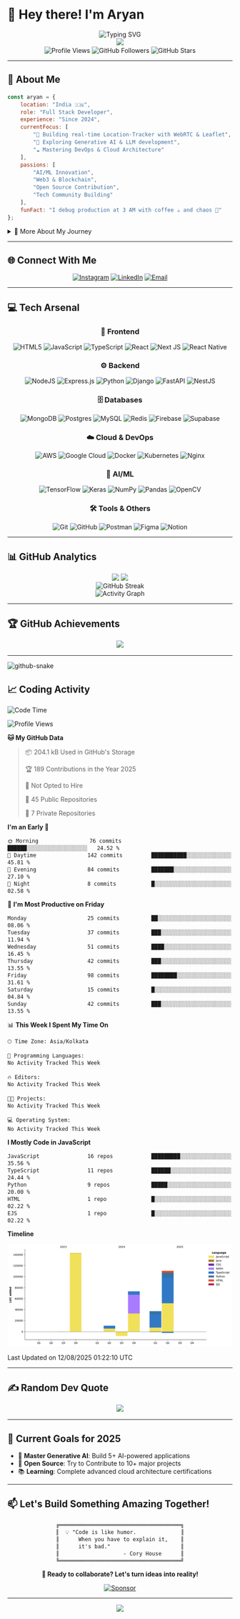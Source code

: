 # 👋 Hey there! I'm Aryan

<div align="center">
  <img src="https://readme-typing-svg.herokuapp.com?font=Fira+Code&size=30&duration=3000&pause=1000&color=36BCF7&center=true&vCenter=true&width=600&lines=Full+Stack+Developer;AI+Enthusiast;DevOps+Engineer;Problem+Solver;Code+Craftsman" alt="Typing SVG" />
</div>

<div align="center">
  <img height="200" src="https://media3.giphy.com/media/v1.Y2lkPTc5MGI3NjExNGZ3enFiYTd1ZnF1cTE4ZHMwNGhqcTkwNXF6cTQ1ZzcyZzBuNnk5NyZlcD12MV9pbnRlcm5hbF9naWZfYnlfaWQmY3Q9Zw/78XCFBGOlS6keY1Bil/giphy.gif"  />
</div>

<div align="center">
  <img src="https://komarev.com/ghpvc/?username=Aryan-juneja&label=Profile%20views&color=0e75b6&style=flat" alt="Profile Views" />
  <img src="https://img.shields.io/github/followers/Aryan-juneja?label=Followers&style=social" alt="GitHub Followers" />
  <img src="https://img.shields.io/github/stars/Aryan-juneja?label=Stars&style=social" alt="GitHub Stars" />
</div>

---

## 🚀 About Me

```javascript
const aryan = {
    location: "India 🇮🇳",
    role: "Full Stack Developer",
    experience: "Since 2024",
    currentFocus: [
        "🔭 Building real-time Location-Tracker with WebRTC & Leaflet",
        "🤖 Exploring Generative AI & LLM development",
        "☁️ Mastering DevOps & Cloud Architecture"
    ],
    passions: [
        "AI/ML Innovation",
        "Web3 & Blockchain",
        "Open Source Contribution",
        "Tech Community Building"
    ],
    funFact: "I debug production at 3 AM with coffee ☕ and chaos 🚧"
};
```

<details>
<summary>📖 More About My Journey</summary>
<br>

**🔭 Current Project:** Real-time Location-Tracker using WebRTC and Leaflet — building my own GPS magic to track things live on the map!

**👯 Looking to Collaborate:** Creating LLMs from scratch — if you're into deep learning, tokenization, and transformer wizardry, let's talk.

**🤝 Open for Opportunities:** Generative AI projects — whether it's agents, tools, or just wild experiments.

**🌱 Currently Learning:** The world of Generative AI, one prompt and one paper at a time.

**💬 Ask me about:** Web/app development, AI integrations, debugging late-night production errors 😅

**⚡ Fun fact:** I'm a Full Stack Web & App Developer with a touch of roadside DevOps!

</details>

---

## 🌐 Connect With Me

<div align="center">
  
[![Instagram](https://img.shields.io/badge/Instagram-%23E4405F.svg?logo=Instagram&logoColor=white&style=for-the-badge)](https://instagram.com/aryan_juneja11)
[![LinkedIn](https://img.shields.io/badge/LinkedIn-%230077B5.svg?logo=linkedin&logoColor=white&style=for-the-badge)](https://linkedin.com/in/aryan-juneja11)
[![Email](https://img.shields.io/badge/Email-D14836?logo=gmail&logoColor=white&style=for-the-badge)](mailto:aryanjuneja011@gmail.com)

</div>

---

## 💻 Tech Arsenal

<div align="center">

### 🎨 Frontend
![HTML5](https://img.shields.io/badge/html5-%23E34F26.svg?style=for-the-badge&logo=html5&logoColor=white)
![JavaScript](https://img.shields.io/badge/javascript-%23323330.svg?style=for-the-badge&logo=javascript&logoColor=%23F7DF1E)
![TypeScript](https://img.shields.io/badge/typescript-%23007ACC.svg?style=for-the-badge&logo=typescript&logoColor=white)
![React](https://img.shields.io/badge/react-%2320232a.svg?style=for-the-badge&logo=react&logoColor=%2361DAFB)
![Next JS](https://img.shields.io/badge/Next-black?style=for-the-badge&logo=next.js&logoColor=white)
![React Native](https://img.shields.io/badge/react_native-%2320232a.svg?style=for-the-badge&logo=react&logoColor=%2361DAFB)

### ⚙️ Backend
![NodeJS](https://img.shields.io/badge/node.js-6DA55F?style=for-the-badge&logo=node.js&logoColor=white)
![Express.js](https://img.shields.io/badge/express.js-%23404d59.svg?style=for-the-badge&logo=express&logoColor=%2361DAFB)
![Python](https://img.shields.io/badge/python-3670A0?style=for-the-badge&logo=python&logoColor=ffdd54)
![Django](https://img.shields.io/badge/django-%23092E20.svg?style=for-the-badge&logo=django&logoColor=white)
![FastAPI](https://img.shields.io/badge/FastAPI-005571?style=for-the-badge&logo=fastapi)
![NestJS](https://img.shields.io/badge/nestjs-%23E0234E.svg?style=for-the-badge&logo=nestjs&logoColor=white)

### 🗄️ Databases
![MongoDB](https://img.shields.io/badge/MongoDB-%234ea94b.svg?style=for-the-badge&logo=mongodb&logoColor=white)
![Postgres](https://img.shields.io/badge/postgres-%23316192.svg?style=for-the-badge&logo=postgresql&logoColor=white)
![MySQL](https://img.shields.io/badge/mysql-4479A1.svg?style=for-the-badge&logo=mysql&logoColor=white)
![Redis](https://img.shields.io/badge/redis-%23DD0031.svg?style=for-the-badge&logo=redis&logoColor=white)
![Firebase](https://img.shields.io/badge/firebase-a08021?style=for-the-badge&logo=firebase&logoColor=ffcd34)
![Supabase](https://img.shields.io/badge/Supabase-3ECF8E?style=for-the-badge&logo=supabase&logoColor=white)

### ☁️ Cloud & DevOps
![AWS](https://img.shields.io/badge/AWS-%23FF9900.svg?style=for-the-badge&logo=amazon-aws&logoColor=white)
![Google Cloud](https://img.shields.io/badge/GoogleCloud-%234285F4.svg?style=for-the-badge&logo=google-cloud&logoColor=white)
![Docker](https://img.shields.io/badge/docker-%230db7ed.svg?style=for-the-badge&logo=docker&logoColor=white)
![Kubernetes](https://img.shields.io/badge/kubernetes-%23326ce5.svg?style=for-the-badge&logo=kubernetes&logoColor=white)
![Nginx](https://img.shields.io/badge/nginx-%23009639.svg?style=for-the-badge&logo=nginx&logoColor=white)

### 🤖 AI/ML
![TensorFlow](https://img.shields.io/badge/TensorFlow-%23FF6F00.svg?style=for-the-badge&logo=TensorFlow&logoColor=white)
![Keras](https://img.shields.io/badge/Keras-%23D00000.svg?style=for-the-badge&logo=Keras&logoColor=white)
![NumPy](https://img.shields.io/badge/numpy-%23013243.svg?style=for-the-badge&logo=numpy&logoColor=white)
![Pandas](https://img.shields.io/badge/pandas-%23150458.svg?style=for-the-badge&logo=pandas&logoColor=white)
![OpenCV](https://img.shields.io/badge/opencv-%23white.svg?style=for-the-badge&logo=opencv&logoColor=white)

### 🛠️ Tools & Others
![Git](https://img.shields.io/badge/git-%23F05033.svg?style=for-the-badge&logo=git&logoColor=white)
![GitHub](https://img.shields.io/badge/github-%23121011.svg?style=for-the-badge&logo=github&logoColor=white)
![Postman](https://img.shields.io/badge/Postman-FF6C37?style=for-the-badge&logo=postman&logoColor=white)
![Figma](https://img.shields.io/badge/figma-%23F24E1E.svg?style=for-the-badge&logo=figma&logoColor=white)
![Notion](https://img.shields.io/badge/Notion-%23000000.svg?style=for-the-badge&logo=notion&logoColor=white)

</div>

---

## 📊 GitHub Analytics

<div align="center">
  <img height="180em" src="https://github-readme-stats.vercel.app/api?username=Aryan-juneja&show_icons=true&theme=tokyonight&include_all_commits=true&count_private=true"/>
  <img height="180em" src="https://github-readme-stats.vercel.app/api/top-langs/?username=Aryan-juneja&layout=compact&langs_count=8&theme=tokyonight"/>
</div>

<div align="center">
  <img src="https://github-readme-streak-stats.herokuapp.com/?user=Aryan-juneja&theme=tokyonight" alt="GitHub Streak" />
</div>

<div align="center">
  <img src="https://github-readme-activity-graph.vercel.app/graph?username=Aryan-juneja&theme=tokyo-night&hide_border=true" alt="Activity Graph" />
</div>

---

## 🏆 GitHub Achievements

<div align="center">
  
![](https://github-profile-trophy.vercel.app/?username=Aryan-juneja&theme=tokyonight&no-frame=true&no-bg=false&margin-w=4)

</div>

---

<picture>
  <source media="(prefers-color-scheme: dark)" srcset="https://raw.githubusercontent.com/tobiasmeyhoefer/tobiasmeyhoefer/output/github-snake-dark.svg" />
  <source media="(prefers-color-scheme: light)" srcset="https://raw.githubusercontent.com/tobiasmeyhoefer/tobiasmeyhoefer/output/github-snake.svg" />
  <img alt="github-snake" src="https://raw.githubusercontent.com/tobiasmeyhoefer/tobiasmeyhoefer/output/github-snake.svg" />
</picture>

## 📈 Coding Activity

<!--START_SECTION:waka-->
![Code Time](http://img.shields.io/badge/Code%20Time-54%20hrs%2034%20mins-blue)

![Profile Views](http://img.shields.io/badge/Profile%20Views-0-blue)

**🐱 My GitHub Data** 

> 📦 204.1 kB Used in GitHub's Storage 
 > 
> 🏆 189 Contributions in the Year 2025
 > 
> 🚫 Not Opted to Hire
 > 
> 📜 45 Public Repositories 
 > 
> 🔑 7 Private Repositories 
 > 
**I'm an Early 🐤** 

```text
🌞 Morning                76 commits          ██████░░░░░░░░░░░░░░░░░░░   24.52 % 
🌆 Daytime                142 commits         ███████████░░░░░░░░░░░░░░   45.81 % 
🌃 Evening                84 commits          ███████░░░░░░░░░░░░░░░░░░   27.10 % 
🌙 Night                  8 commits           █░░░░░░░░░░░░░░░░░░░░░░░░   02.58 % 
```
📅 **I'm Most Productive on Friday** 

```text
Monday                   25 commits          ██░░░░░░░░░░░░░░░░░░░░░░░   08.06 % 
Tuesday                  37 commits          ███░░░░░░░░░░░░░░░░░░░░░░   11.94 % 
Wednesday                51 commits          ████░░░░░░░░░░░░░░░░░░░░░   16.45 % 
Thursday                 42 commits          ███░░░░░░░░░░░░░░░░░░░░░░   13.55 % 
Friday                   98 commits          ████████░░░░░░░░░░░░░░░░░   31.61 % 
Saturday                 15 commits          █░░░░░░░░░░░░░░░░░░░░░░░░   04.84 % 
Sunday                   42 commits          ███░░░░░░░░░░░░░░░░░░░░░░   13.55 % 
```


📊 **This Week I Spent My Time On** 

```text
🕑︎ Time Zone: Asia/Kolkata

💬 Programming Languages: 
No Activity Tracked This Week

🔥 Editors: 
No Activity Tracked This Week

🐱‍💻 Projects: 
No Activity Tracked This Week

💻 Operating System: 
No Activity Tracked This Week
```

**I Mostly Code in JavaScript** 

```text
JavaScript               16 repos            █████████░░░░░░░░░░░░░░░░   35.56 % 
TypeScript               11 repos            ██████░░░░░░░░░░░░░░░░░░░   24.44 % 
Python                   9 repos             █████░░░░░░░░░░░░░░░░░░░░   20.00 % 
HTML                     1 repo              █░░░░░░░░░░░░░░░░░░░░░░░░   02.22 % 
EJS                      1 repo              █░░░░░░░░░░░░░░░░░░░░░░░░   02.22 % 
```



**Timeline**

![Lines of Code chart](https://raw.githubusercontent.com/Aryan-juneja/Aryan-juneja/main/assets/bar_graph.png)


 Last Updated on 12/08/2025 01:22:10 UTC
<!--END_SECTION:waka-->

---

## ✍️ Random Dev Quote

<div align="center">
  
![](https://quotes-github-readme.vercel.app/api?type=horizontal&theme=tokyonight)

</div>

---

## 🎯 Current Goals for 2025

- 🚀 **Master Generative AI**: Build 5+ AI-powered applications
- 🌟 **Open Source**: Try to Contribute to 10+ major projects
- 📚 **Learning**: Complete advanced cloud architecture certifications


---

## 📫 Let's Build Something Amazing Together!

<div align="center">
  
```ascii
╔══════════════════════════════════════╗
║  💡 "Code is like humor.              ║
║      When you have to explain it,    ║
║      it's bad."                      ║
║                    - Cory House      ║
╚══════════════════════════════════════╝
```

**🚀 Ready to collaborate? Let's turn ideas into reality!**

[![Sponsor](https://img.shields.io/badge/Sponsor-❤️-ff69b4?style=for-the-badge)](https://github.com/sponsors/Aryan-juneja)

</div>

---

<div align="center">
  <img src="https://capsule-render.vercel.app/api?type=waving&color=gradient&height=100&section=footer"/>
</div>
